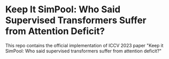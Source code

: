 # Keep It SimPool: Who Said Supervised Transformers Suffer from Attention Deficit?
This repo contains the official implementation of ICCV 2023 paper "Keep it SimPool: Who said supervised transformers suffer from attention deficit?"
